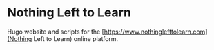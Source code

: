 # Nothing Left to Learn

Hugo website and scripts for the [https://www.nothinglefttolearn.com](Nothing Left to Learn) online platform.
